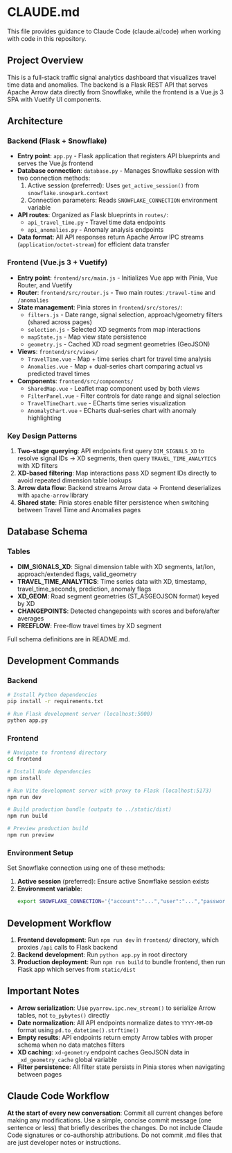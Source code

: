 # CLAUDE.md

This file provides guidance to Claude Code (claude.ai/code) when working with code in this repository.

## Project Overview

This is a full-stack traffic signal analytics dashboard that visualizes travel time data and anomalies. The backend is a Flask REST API that serves Apache Arrow data directly from Snowflake, while the frontend is a Vue.js 3 SPA with Vuetify UI components.

## Architecture

### Backend (Flask + Snowflake)
- **Entry point**: `app.py` - Flask application that registers API blueprints and serves the Vue.js frontend
- **Database connection**: `database.py` - Manages Snowflake session with two connection methods:
  1. Active session (preferred): Uses `get_active_session()` from `snowflake.snowpark.context`
  2. Connection parameters: Reads `SNOWFLAKE_CONNECTION` environment variable
- **API routes**: Organized as Flask blueprints in `routes/`:
  - `api_travel_time.py` - Travel time data endpoints
  - `api_anomalies.py` - Anomaly analysis endpoints
- **Data format**: All API responses return Apache Arrow IPC streams (`application/octet-stream`) for efficient data transfer

### Frontend (Vue.js 3 + Vuetify)
- **Entry point**: `frontend/src/main.js` - Initializes Vue app with Pinia, Vue Router, and Vuetify
- **Router**: `frontend/src/router.js` - Two main routes: `/travel-time` and `/anomalies`
- **State management**: Pinia stores in `frontend/src/stores/`:
  - `filters.js` - Date range, signal selection, approach/geometry filters (shared across pages)
  - `selection.js` - Selected XD segments from map interactions
  - `mapState.js` - Map view state persistence
  - `geometry.js` - Cached XD road segment geometries (GeoJSON)
- **Views**: `frontend/src/views/`
  - `TravelTime.vue` - Map + time series chart for travel time analysis
  - `Anomalies.vue` - Map + dual-series chart comparing actual vs predicted travel times
- **Components**: `frontend/src/components/`
  - `SharedMap.vue` - Leaflet map component used by both views
  - `FilterPanel.vue` - Filter controls for date range and signal selection
  - `TravelTimeChart.vue` - ECharts time series visualization
  - `AnomalyChart.vue` - ECharts dual-series chart with anomaly highlighting

### Key Design Patterns
1. **Two-stage querying**: API endpoints first query `DIM_SIGNALS_XD` to resolve signal IDs → XD segments, then query `TRAVEL_TIME_ANALYTICS` with XD filters
2. **XD-based filtering**: Map interactions pass XD segment IDs directly to avoid repeated dimension table lookups
3. **Arrow data flow**: Backend streams Arrow data → Frontend deserializes with `apache-arrow` library
4. **Shared state**: Pinia stores enable filter persistence when switching between Travel Time and Anomalies pages

## Database Schema

### Tables
- **DIM_SIGNALS_XD**: Signal dimension table with XD segments, lat/lon, approach/extended flags, valid_geometry
- **TRAVEL_TIME_ANALYTICS**: Time series data with XD, timestamp, travel_time_seconds, prediction, anomaly flags
- **XD_GEOM**: Road segment geometries (ST_ASGEOJSON format) keyed by XD
- **CHANGEPOINTS**: Detected changepoints with scores and before/after averages
- **FREEFLOW**: Free-flow travel times by XD segment

Full schema definitions are in README.md.

## Development Commands

### Backend
```bash
# Install Python dependencies
pip install -r requirements.txt

# Run Flask development server (localhost:5000)
python app.py
```

### Frontend
```bash
# Navigate to frontend directory
cd frontend

# Install Node dependencies
npm install

# Run Vite development server with proxy to Flask (localhost:5173)
npm run dev

# Build production bundle (outputs to ../static/dist)
npm run build

# Preview production build
npm run preview
```

### Environment Setup
Set Snowflake connection using one of these methods:
1. **Active session** (preferred): Ensure active Snowflake session exists
2. **Environment variable**:
   ```bash
   export SNOWFLAKE_CONNECTION='{"account":"...","user":"...","password":"...","warehouse":"...","database":"...","schema":"..."}'
   ```

## Development Workflow

1. **Frontend development**: Run `npm run dev` in `frontend/` directory, which proxies `/api` calls to Flask backend
2. **Backend development**: Run `python app.py` in root directory
3. **Production deployment**: Run `npm run build` to bundle frontend, then run Flask app which serves from `static/dist`

## Important Notes

- **Arrow serialization**: Use `pyarrow.ipc.new_stream()` to serialize Arrow tables, not `to_pybytes()` directly
- **Date normalization**: All API endpoints normalize dates to `YYYY-MM-DD` format using `pd.to_datetime().strftime()`
- **Empty results**: API endpoints return empty Arrow tables with proper schema when no data matches filters
- **XD caching**: `xd-geometry` endpoint caches GeoJSON data in `_xd_geometry_cache` global variable
- **Filter persistence**: All filter state persists in Pinia stores when navigating between pages

## Claude Code Workflow

**At the start of every new conversation**: Commit all current changes before making any modifications. Use a simple, concise commit message (one sentence or less) that briefly describes the changes. Do not include Claude Code signatures or co-authorship attributions. Do not commit .md files that are just developer notes or instructions.